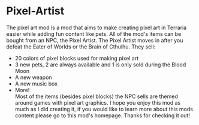 # Pixel-Artist
The pixel art mod is a mod that aims to make creating pixel art in Terraria easier while adding fun content like pets. All of the mod's items can be bought from an NPC, the Pixel Artist. The Pixel Artist moves in after you defeat the Eater of Worlds or the Brain of Cthulhu. 
They sell: 
- 20 colors of pixel blocks used for making pixel art 
- 3 new pets, 2 are always available and 1 is only sold during the Blood Moon 
- A new weapon 
- A new music box
- More!  
Most of the items (besides pixel blocks) the NPC sells are themed around games with pixel art graphics.  I hope you enjoy this mod as much as I did creating it, if you would like to learn more about this mods content please go to this mod's homepage. Thanks for checking it out!
